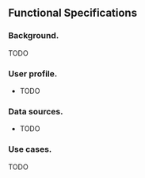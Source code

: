 ## Functional Specifications

### Background.
TODO

### User profile.
- TODO

### Data sources.
- TODO

### Use cases. 
TODO
